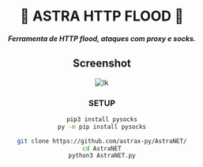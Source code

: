 <div align=center>
 
# 🚀 ASTRA HTTP FLOOD 🚀


##### Ferramenta de HTTP flood, ataques com proxy e socks.

## Screenshot
![lk](https://i.ibb.co/ZGQH8qP/Screenshot-2023-11-21-15-12-44.png)

</p>

###  SETUP 
```sh
pip3 install pysocks
py -m pip install pysocks

git clone https://github.com/astrax-py/AstraNET/
cd AstraNET
python3 AstraNET.py
```
